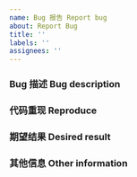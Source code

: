 ```yaml
---
name: Bug 报告 Report bug
about: Report Bug
title: ''
labels: ''
assignees: ''
---
```


### Bug 描述 Bug description

<!-- 请在上方详细地描述 bug，让大家都能理解 -->
<!-- Please describe the bug in detail above so that everyone can understand -->

### 代码重现 Reproduce

<!-- 最好能提供一个在线demo，以助于我们重现问题。demo 模板：https://codesandbox.io/s/vue-reqeust-template-ryics -->
<!-- It’s best to provide an online demo to help us reproduce the problem. demo template: https://codesandbox.io/s/vue-reqeust-template-ryics -->

### 期望结果 Desired result

<!-- 请在上方描述你原本期望看到的结果 -->
<!-- Please describe above what you expected to see -->

### 其他信息 Other information

<!-- 请在上方输入，如截图等其他信息 -->
<!-- Please enter other information such as screenshots above -->
